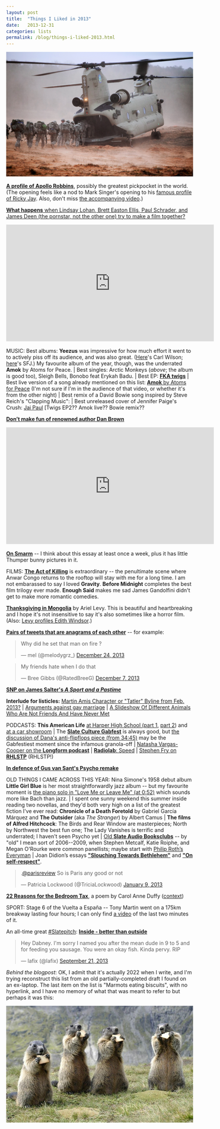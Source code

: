 ```yaml
---
layout: post
title:  "Things I Liked in 2013"
date:   2013-12-31
categories: lists
permalink: /blog/things-i-liked-2013.html
---
```


[![](../assets/img/2013-helicopter.jpg)](https://kottke.org/13/11/hungry-helicopter-eats-delicious-soldiers)

**[A profile of Apollo Robbins](https://www.newyorker.com/magazine/2013/01/07/a-pickpockets-tale)**, possibly the greatest pickpocket in the world. (The opening feels like a nod to Mark Singer's opening to his [famous profile of Ricky Jay](https://www.newyorker.com/magazine/1993/04/05/secrets-of-the-magus). Also, don't miss [the accompanying video](https://www.newyorker.com/video/watch/apollo-robbins-tricks-of-the-trade).)

[**What happens** when Lindsay Lohan, Brett Easton Ellis, Paul Schrader, and James Deen (the pornstar, not the other one) try to make a film together?](https://www.nytimes.com/2013/01/13/magazine/here-is-what-happens-when-you-cast-lindsay-lohan-in-your-movie.html)

<iframe width="560" height="315" src="https://www.youtube.com/embed/bpOSxM0rNPM" title="YouTube video player" frameborder="0" allow="accelerometer; autoplay; clipboard-write; encrypted-media; gyroscope; picture-in-picture" allowfullscreen></iframe>

MUSIC: Best albums: **Yeezus** was impressive for how much effort it went to to actively piss off its audience, and was also great. ([Here](http://www.slate.com/articles/arts/music_box/2013/06/kanye_west_s_yeezus_reviewed.html)'s Carl Wilson; [here](http://www.newyorker.com/magazine/2013/06/24/black-noise)'s SFJ.) My favourite album of the year, though, was the underrated **Amok** by Atoms for Peace. \| Best singles: Arctic Monkeys (*above*; the album is good too), Sleigh Bells, Bonobo feat Erykah Badu. \| Best EP: [**FKA twigs**](https://pitchfork.com/reviews/albums/18590-twigs-ep2/) \| Best live version of a song already mentioned on this list: [**Amok** by Atoms for Peace](https://www.youtube.com/watch?v=cP3iKrMDE-g) (I'm not sure if I'm in the audience of that video, or whether it's from the other night) \| Best remix of a David Bowie song inspired by Steve Reich's "Clapping Music": \| Best unreleased cover of Jennifer Paige's Crush: [Jai Paul](https://www.youtube.com/watch?v=KvHYFl0kqIk) [Twigs EP2?? Amok live?? Bowie remix??

**[Don’t make fun of renowned author Dan Brown](https://www.telegraph.co.uk/books/authors/dont-make-fun-of-renowned-dan-brown/)**

<iframe width="560" height="315" src="https://www.youtube.com/embed/-b9cW6cU34I" title="YouTube video player" frameborder="0" allow="accelerometer; autoplay; clipboard-write; encrypted-media; gyroscope; picture-in-picture" allowfullscreen></iframe>

**[On Smarm](https://www.gawker.com/on-smarm-1476594977)** -- I think about this essay at least once a week, plus it has little Thumper bunny pictures in it.

FILMS: [**The Act of Killing**](https://slate.com/culture/2013/07/the-act-of-killing-documentary-reviewed.html) is extraordinary -- the penultimate scene where Anwar Congo returns to the rooftop will stay with me for a long time. I am not embarassed to say I loved **Gravity**. **Before Midnight** completes the best film trilogy ever made. **Enough Said** makes me sad James Gandolfini didn't get to make more romantic comedies.

[**Thanksgiving in Mongolia**](https://www.newyorker.com/magazine/2013/11/18/thanksgiving-in-mongolia) by Ariel Levy. This is beautiful and heartbreaking and I hope it's not insensitive to say it's also sometimes like a horror film. (Also: [Levy profiles Edith Windsor](https://www.newyorker.com/magazine/2013/09/30/the-perfect-wife).)

**[Pairs of tweets that are anagrams of each other](http://anagramatron.tumblr.com/)** -- for example:

<blockquote class="twitter-tweet"><p lang="en" dir="ltr">Why did he set that man on fire ?</p>&mdash; mel (@melodygrz_) <a href="https://twitter.com/melodygrz_/status/415302387310792704?ref_src=twsrc%5Etfw">December 24, 2013</a></blockquote> <script async src="https://platform.twitter.com/widgets.js" charset="utf-8"></script>

<blockquote class="twitter-tweet"><p lang="en" dir="ltr">My friends hate when I do that</p>&mdash; Bree Gibbs (@RatedBreeG) <a href="https://twitter.com/RatedBreeG/status/409389861221580800?ref_src=twsrc%5Etfw">December 7, 2013</a></blockquote> <script async src="https://platform.twitter.com/widgets.js" charset="utf-8"></script>


**[SNP on James Salter's *A Sport and a Pastime*](https://hazlitt.net/feature/book-five-james-salters-sport-and-pastime)**

**Interlude for listicles:** [Martin Amis Character or "Tatler" Byline from Feb. 2013?](https://www.thehairpin.com/2013/02/martin-amis-character-or-tatler-byline-from-feb-2013/) \| [Arguments against gay marriage](https://www.mcsweeneys.net/articles/arguments-against-gay-marriage) \| [A Slideshow Of Different Animals Who Are Not Friends And Have Never Met](https://the-toast.net/2013/12/02/animals-who-are-not-friends/)

PODCASTS: **This American Life** [at Harper High School (part 1](https://www.thisamericanlife.org/487/harper-high-school-part-one), [part 2](https://www.thisamericanlife.org/radio-archives/episode/488/harper-high-school-part-two)) and [at a car showroom](https://www.thisamericanlife.org/513/129-cars) \| The [**Slate Culture Gabfest**](https://slate.com/podcasts/culture-gabfest) is always good, but [the discussion of Dana's anti-flipflops piece (from 34:45)](https://www.wnyc.org/story/18c5a9595131ff03ec8001bc/) may be the Gabfestiest moment since the infamous granola-off \| [Natasha Vargas-Cooper on the **Longform podcast**](https://longform.org/player/longform-podcast-39-natasha-vargas-cooper) \| [**Radiolab**: Speed](https://www.wnycstudios.org/podcasts/radiolab/episodes/267124-speed) \| [Stephen Fry on **RHLSTP**](https://play.acast.com/s/rhlstp/rhlstp-18-stephen-fry) (RHLSTP!)

**[In defence of Gus van Sant's Psycho remake](https://www.villagevoice.com/2013/12/04/gus-van-sants-psycho-just-turned-15-and-is-more-fascinating-than-you-remember/)**

OLD THINGS I CAME ACROSS THIS YEAR: Nina Simone's 1958 debut album **Little Girl Blue** is her most straightforwardly jazz album -- but my favourite moment is [the piano solo in "Love Me or Leave Me" (at 0:52)](https://www.youtube.com/watch?v=uId47pfkAaE) which sounds more like Bach than jazz. \| I spent one sunny weekend this summer inside reading two novellas, and they'd both very high on a list of the greatest fiction I've ever read: **Chronicle of a Death Foretold** by Gabriel García Márquez and **The Outsider** (aka *The Stranger*) by Albert Camus \| **The films of Alfred Hitchcock**: The Birds and Rear Window are masterpieces; North by Northwest the best fun one; The Lady Vanishes is terrific and underrated; I haven't seen Psycho yet \| [Old **Slate Audio Booksclubs**](http://www.slate.com/articles/arts/the_audio_book_club.4.html) -- by "old" I mean sort of 2006--2009, when Stephen Metcalf, Katie Roiphe, and Megan O'Rourke were common panellists; maybe start with [Philip Roth’s Everyman](http://www.slate.com/articles/arts/the_audio_book_club/2006/06/slates_audio_book_club.html) \| Joan Didion’s essays [**"Slouching Towards Bethlehem"**](https://www.saturdayeveningpost.com/2017/06/didion/) and [**"On self-respect"**](https://www.vogue.com/article/joan-didion-self-respect-essay-1961).

<blockquote class="twitter-tweet"><p lang="en" dir="ltr">.<a href="https://twitter.com/parisreview?ref_src=twsrc%5Etfw">@parisreview</a> So is Paris any good or not</p>&mdash; Patricia Lockwood (@TriciaLockwood) <a href="https://twitter.com/TriciaLockwood/status/289148349003730947?ref_src=twsrc%5Etfw">January 9, 2013</a></blockquote> <script async src="https://platform.twitter.com/widgets.js" charset="utf-8"></script>

[**22 Reasons for the Bedroom Tax**](https://www.theguardian.com/books/2013/oct/11/bedroom-tax-poet-laureate-carol-ann-duffy), a poem by Carol Anne Duffy ([context](https://www.theguardian.com/environment/2013/oct/09/badgers-moving-goalposts-owen-paterson-cull))

SPORT: Stage 6 of the Vuelta a España -- Tony Martin went on a 175km breakway lasting four hours; I can only find [a video](https://www.youtube.com/watch?v=BZNgFiovZgk) of the last two minutes of it.

An all-time great [#Slatepitch](https://slate.com/culture/2009/10/the-slate-pitch-twitter-meme.html): **[Inside - better than outside](https://slate.com/business/2013/08/eating-lunch-outside-sucks-stay-inside.html)**

<blockquote class="twitter-tweet"><p lang="en" dir="ltr">Hey Dabney. I&#39;m sorry I named you after the mean dude in 9 to 5 and for feeding you sausage. You were an okay fish. Kinda pervy. RIP</p>&mdash; lafix (@lafix) <a href="https://twitter.com/lafix/status/381277753296695299?ref_src=twsrc%5Etfw">September 21, 2013</a></blockquote> <script async src="https://platform.twitter.com/widgets.js" charset="utf-8"></script>

*Behind the blogpost*: OK, I admit that it's actually 2022 when I write, and I'm trying reconstruct this list from an old partially-completed draft I found on an ex-laptop. The last item on the list is "Marmots eating biscuits", with no hyperlink, and I have no memory of what that was meant to refer to but perhaps it was this:

![](../assets/img/2013-marmots.jpg)
